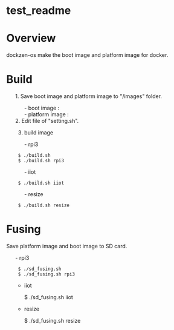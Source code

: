 # test_readme

# Overview
dockzen-os make the boot image and platform image for docker. 

# Build 
<ul> 1. Save boot image and platform image to "/images" folder.
  <ul> - boot image : <br>
    - platform image : </ul>
  2. Edit file of "setting.sh".
  
  3. build image
  <ul> - rpi3</ul>
  
     $ ./build.sh  
     $ ./build.sh rpi3  
  <ul> - iiot</ul>
  
     $ ./build.sh iiot
  <ul> - resize </ul>
  
     $ ./build.sh resize
</ul>

# Fusing
Save platform image and boot image to SD card.
<ul>
  - rpi3
  
     $ ./sd_fusing.sh 
     $ ./sd_fusing.sh rpi3
  
  - iiot
  
     $ ./sd_fusing.sh iiot
  
  - resize
  
     $ ./sd_fusing.sh resize
</ul>
